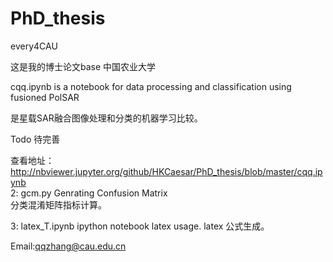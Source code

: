 # PhD_thesis
every4CAU  

这是我的博士论文base
中国农业大学  

cqq.ipynb 
is a notebook for data processing and classification using fusioned PolSAR   

是星载SAR融合图像处理和分类的机器学习比较。   

Todo
待完善   

查看地址：   
http://nbviewer.jupyter.org/github/HKCaesar/PhD_thesis/blob/master/cqq.ipynb   
2: gcm.py
Genrating Confusion Matrix  
分类混淆矩阵指标计算。 
 
3: latex_T.ipynb 
ipython notebook latex usage. 
latex 公式生成。  

Email:qqzhang@cau.edu.cn  
